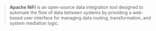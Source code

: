 > **Apache NiFi** is an open-source data integration tool designed to automate the flow of data between systems by providing a web-based user interface for managing data routing, transformation, and system mediation logic.
>